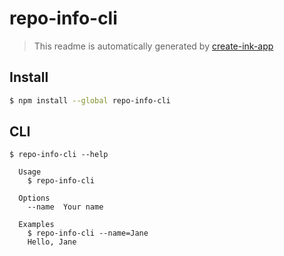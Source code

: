 # repo-info-cli

> This readme is automatically generated by [create-ink-app](https://github.com/vadimdemedes/create-ink-app)


## Install

```bash
$ npm install --global repo-info-cli
```


## CLI

```
$ repo-info-cli --help

  Usage
    $ repo-info-cli

  Options
    --name  Your name

  Examples
    $ repo-info-cli --name=Jane
    Hello, Jane
```
